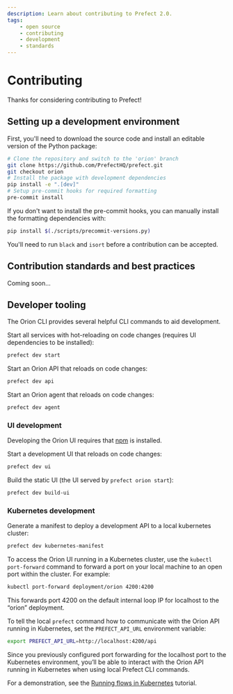 ```yaml
---
description: Learn about contributing to Prefect 2.0.
tags:
    - open source
    - contributing
    - development
    - standards
---
```


# Contributing

Thanks for considering contributing to Prefect!

## Setting up a development environment

First, you'll need to download the source code and install an editable version of the Python package:

```bash
# Clone the repository and switch to the 'orion' branch
git clone https://github.com/PrefectHQ/prefect.git
git checkout orion
# Install the package with development dependencies
pip install -e ".[dev]"
# Setup pre-commit hooks for required formatting
pre-commit install
```

If you don't want to install the pre-commit hooks, you can manually install the formatting dependencies with:

```bash
pip install $(./scripts/precommit-versions.py)
```

You'll need to run `black` and `isort` before a contribution can be accepted.

## Contribution standards and best practices

Coming soon...

## Developer tooling

The Orion CLI provides several helpful CLI commands to aid development.

Start all services with hot-reloading on code changes (requires UI dependencies to be installed):

```bash
prefect dev start
```

Start an Orion API that reloads on code changes:

```bash
prefect dev api
```

Start an Orion agent that reloads on code changes:

```bash
prefect dev agent
```

### UI development

Developing the Orion UI requires that [npm](https://github.com/npm/cli) is installed.


Start a development UI that reloads on code changes:

```bash
prefect dev ui
```

Build the static UI (the UI served by `prefect orion start`):

```bash
prefect dev build-ui
```


### Kubernetes development

Generate a manifest to deploy a development API to a local kubernetes cluster:

```bash
prefect dev kubernetes-manifest
```

To access the Orion UI running in a Kubernetes cluster, use the `kubectl port-forward` command to forward a port on your local machine to an open port within the cluster. For example:

```bash
kubectl port-forward deployment/orion 4200:4200
```

This forwards port 4200 on the default internal loop IP for localhost to the “orion” deployment. 

To tell the local `prefect` command how to communicate with the Orion API running in Kubernetes, set the `PREFECT_API_URL` environment variable:

```bash
export PREFECT_API_URL=http://localhost:4200/api
```

Since you previously configured port forwarding for the localhost port to the Kubernetes environment, you’ll be able to interact with the Orion API running in Kubernetes when using local Prefect CLI commands.

For a demonstration, see the [Running flows in Kubernetes](/tutorials/kubernetes-flow-runner/) tutorial.

